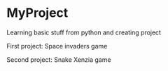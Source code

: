 # MyProject
Learning basic stuff from python and creating project

First project: Space invaders game

Second project: Snake Xenzia game
